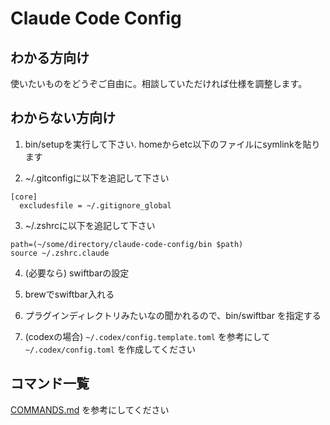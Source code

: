 # Claude Code Config

## わかる方向け

使いたいものをどうぞご自由に。相談していただければ仕様を調整します。

## わからない方向け

1. bin/setupを実行して下さい. homeからetc以下のファイルにsymlinkを貼ります

2. ~/.gitconfigに以下を追記して下さい

```
[core]
  excludesfile = ~/.gitignore_global
```

3. ~/.zshrcに以下を追記して下さい

```
path=(~/some/directory/claude-code-config/bin $path)
source ~/.zshrc.claude
```

4. (必要なら) swiftbarの設定
  1. brewでswiftbar入れる
  2. プラグインディレクトリみたいなの聞かれるので、bin/swiftbar を指定する


5. (codexの場合) `~/.codex/config.template.toml` を参考にして `~/.codex/config.toml` を作成してください


## コマンド一覧

[COMMANDS.md](./COMMANDS.md) を参考にしてください
